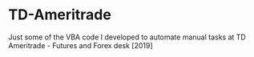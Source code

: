 # TD-Ameritrade
Just some of the VBA code I developed to automate manual tasks at TD Ameritrade - Futures and Forex desk [2019]
